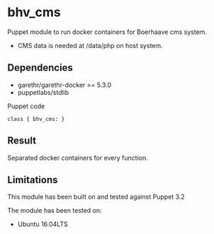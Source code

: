 bhv_cms
===================

Puppet module to run docker containers for Boerhaave cms system.

* CMS data is needed at /data/php on host system.

Dependencies
-------------
- garethr/garethr-docker >= 5.3.0
- puppetlabs/stdlib

Puppet code
```
class { bhv_cms: }
```
Result
-------------
Separated docker containers for every function.

Limitations
-------------
This module has been built on and tested against Puppet 3.2

The module has been tested on:
- Ubuntu 16.04LTS
